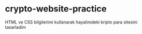 # crypto-website-practice
 HTML ve CSS bilgilerimi kullanarak hayalimdeki kripto para sitesini tasarladim
